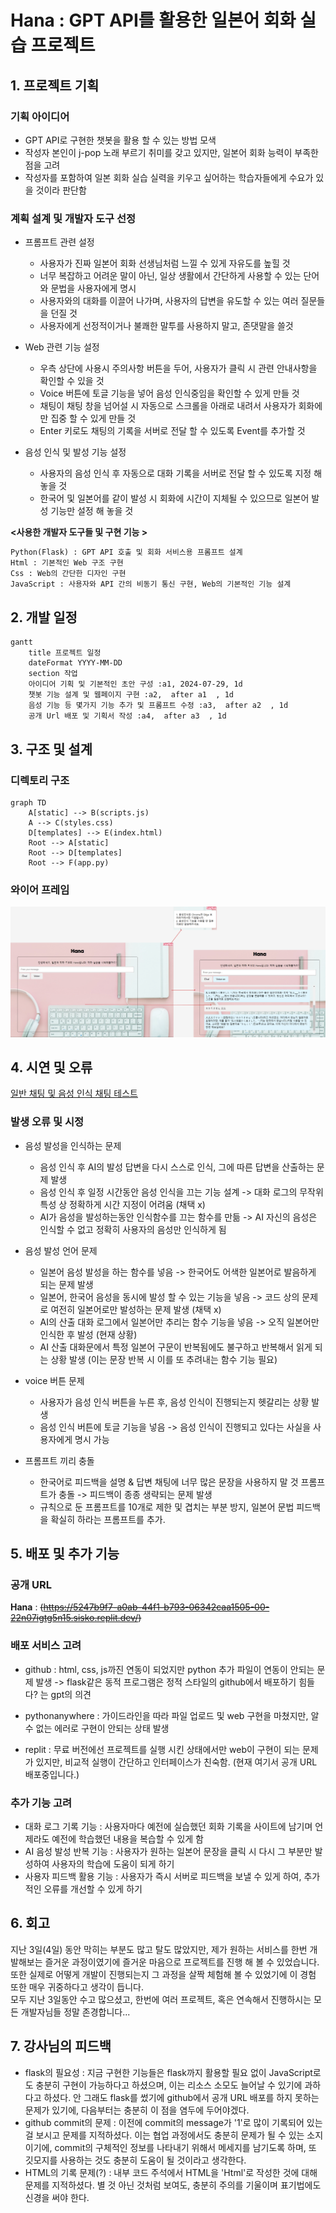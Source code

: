 # **Hana** : GPT API를 활용한 일본어 회화 실습 프로젝트

## 1. 프로젝트 기획

### 기획 아이디어
  - GPT API로 구현한 챗봇을 활용 할 수 있는 방법 모색
  - 작성자 본인이 j-pop 노래 부르기 취미를 갖고 있지만, 일본어 회화 능력이 부족한 점을 고려
  - 작성자를 포함하여 일본 회화 실습 실력을 키우고 싶어하는 학습자들에게 수요가 있을 것이라 판단함

### 계획 설계 및 개발자 도구 선정
  - 프롬프트 관련 설정
    - 사용자가 진짜 일본어 회화 선생님처럼 느낄 수 있게 자유도를 높힐 것
    - 너무 복잡하고 어려운 말이 아닌, 일상 생활에서 간단하게 사용할 수 있는 단어와 문법을 사용자에게 명시
    - 사용자와의 대화를 이끌어 나가며, 사용자의 답변을 유도할 수 있는 여러 질문들을 던질 것
    - 사용자에게 선정적이거나 불쾌한 말투를 사용하지 말고, 존댓말을 쓸것

  - Web 관련 기능 설정
    - 우측 상단에 사용시 주의사항 버튼을 두어, 사용자가 클릭 시 관련 안내사항을 확인할 수 있을 것
    - Voice 버튼에 토글 기능을 넣어 음성 인식중임을 확인할 수 있게 만들 것
    - 채팅이 채팅 창을 넘어설 시 자동으로 스크롤을 아래로 내려서 사용자가 회화에만 집중 할 수 있게 만들 것
    - Enter 키로도 채팅의 기록을 서버로 전달 할 수 있도록 Event를 추가할 것
  - 음성 인식 및 발성 기능 설정
    - 사용자의 음성 인식 후 자동으로 대화 기록을 서버로 전달 할 수 있도록 지정 해 놓을 것
    - 한국어 및 일본어를 같이 발성 시 회화에 시간이 지체될 수 있으므로 일본어 발성 기능만 설정 해 놓을 것

  **<사용한 개발자 도구들 및 구현 기능 >**
  ```md
  Python(Flask) : GPT API 호출 및 회화 서비스용 프롬프트 설계
  Html : 기본적인 Web 구조 구현
  Css : Web의 간단한 디자인 구현
  JavaScript : 사용자와 API 간의 비동기 통신 구현, Web의 기본적인 기능 설계
  ```

## 2. 개발 일정

```mermaid
gantt
    title 프로젝트 일정
    dateFormat YYYY-MM-DD
    section 작업
    아이디어 기획 및 기본적인 초안 구성 :a1, 2024-07-29, 1d
    챗봇 기능 설계 및 웹페이지 구현 :a2,  after a1  , 1d
    음성 기능 등 몇가지 기능 추가 및 프롬프트 수정 :a3,  after a2  , 1d
    공개 Url 배포 및 기획서 작성 :a4,  after a3  , 1d
```

## 3. 구조 및 설계

### 디렉토리 구조
```mermaid
graph TD
    A[static] --> B(scripts.js)
    A --> C(styles.css)
    D[templates] --> E(index.html)
    Root --> A[static]
    Root --> D[templates]
    Root --> F(app.py)
```
### 와이어 프레임
![img](/Project_1/README_Contents/Hana_wireframe.png)


## 4. 시연 및 오류

[일반 채팅 및 음성 인식 채팅 테스트](./Project_1/Demonstration_video.html)

### 발생 오류 및 시정

- 음성 발성을 인식하는 문제
  - 음성 인식 후 AI의 발성 답변을 다시 스스로 인식, 그에 따른 답변을 산출하는 문제 발생
  - 음성 인식 후 일정 시간동안 음성 인식을 끄는 기능 설계 -> 대화 로그의 무작위 특성 상 정확하게 시간 지정이 어려움 (채택 x)
  - AI가 음성을 발성하는동안 인식함수를 끄는 함수를 만듦 -> AI 자신의 음성은 인식할 수 없고 정확히 사용자의 음성만 인식하게 됨

- 음성 발성 언어 문제
  - 일본어 음성 발성을 하는 함수를 넣음 -> 한국어도 어색한 일본어로 발음하게 되는 문제 발생
  - 일본어, 한국어 음성을 동시에 발성 할 수 있는 기능을 넣음 -> 코드 상의 문제로 여전히 일본어로만 발성하는 문제 발생 (채택 x)
  - AI의 산출 대화 로그에서 일본어만 추리는 함수 기능을 넣음 -> 오직 일본어만 인식한 후 발성 (현재 상황)
  - AI 산출 대화문에서 특정 일본어 구문이 반복됨에도 불구하고 반복해서 읽게 되는 상황 발생 (이는 문장 반복 시 이를 또 추려내는 함수 기능 필요)

- voice 버튼 문제
  - 사용자가 음성 인식 버튼을 누른 후, 음성 인식이 진행되는지 헷갈리는 상황 발생
  - 음성 인식 버튼에 토글 기능을 넣음 ->  음성 인식이 진행되고 있다는 사실을 사용자에게 명시 가능

- 프롬프트 끼리 충돌
  - 한국어로 피드백을 설명 & 답변 채팅에 너무 많은 문장을 사용하지 말 것 프롬프트가 충돌 -> 피드백이 종종 생략되는 문제 발생
  - 규칙으로 둔 프롬프트를 10개로 제한 및 겹치는 부분 방지, 일본어 문법 피드백을 확실히 하라는 프롬프트를 추가. 


## 5. 배포 및 추가 기능

### 공개 URL
**Hana** :
~~(https://5247b9f7-a0ab-44f1-b793-06342caa1505-00-22n07igtg5n15.sisko.replit.dev/)~~

### 배포 서비스 고려

- github : html, css, js까진 연동이 되었지만 python 추가 파일이 연동이 안되는 문제 발생 -> flask같은 동적 프로그램은 정적 스타일의 github에서 배포하기 힘들다? 는 gpt의 의견

- pythonanywhere : 가이드라인을 따라 파일 업로드 및 web 구현을 마쳤지만, 알 수 없는 에러로 구현이 안되는 상태 발생

- replit : 무료 버전에선 프로젝트를 실행 시킨 상태에서만 web이 구현이 되는 문제가 있지만, 비교적 실행이 간단하고 인터페이스가 친숙함. (현재 여기서 공개 URL 배포중입니다.)

### 추가 기능 고려

- 대화 로그 기록 기능 : 사용자마다 예전에 실습했던 회화 기록을 사이트에 남기며 언제라도 예전에 학습했던 내용을 복습할 수 있게 함
- AI 음성 발성 반복 기능 : 사용자가 원하는 일본어 문장을 클릭 시 다시 그 부분만 발성하여 사용자의 학습에 도움이 되게 하기
- 사용자 피드백 활용 기능 : 사용자가 즉시 서버로 피드백을 보낼 수 있게 하여, 추가적인 오류를 개선할 수 있게 하기

## 6. 회고

지난 3일(4일) 동안 막히는 부분도 많고 탈도 많았지만, 제가 원하는 서비스를 한번 개발해보는 즐거운 과정이였기에 즐거운 마음으로 프로젝트를 진행 해 볼 수 있었습니다. <br>또한 실제로 어떻게 개발이 진행되는지 그 과정을 살짝 체험해 볼 수 있었기에 이 경험 또한 매우 귀중하다고 생각이 듭니다.<br>모두 지난 3일동안 수고 많으셨고, 한번에 여러 프로젝트, 혹은 연속해서 진행하시는 모든 개발자님들 정말 존경합니다...

## 7. 강사님의 피드백

- flask의 필요성 : 지금 구현한 기능들은 flask까지 활용할 필요 없이 JavaScript로도 충분히 구현이 가능하다고 하셨으며, 이는 리소스 소모도 늘어날 수 있기에 과하다고 하셨다. 안 그래도 flask를 썼기에 github에서 공개 URL 배포를 하지 못하는 문제가 있기에, 다음부터는 충분히 이 점을 염두에 두어야겠다.
- github commit의 문제 : 이전에 commit의 message가 '1'로 많이 기록되어 있는 걸 보시고 문제를 지적하셨다. 이는 협업 과정에서도 충분히 문제가 될 수 있는 소지이기에, commit의 구체적인 정보를 나타내기 위해서 메세지를 남기도록 하며, 또 깃모지를 사용하는 것도 충분히 도움이 될 것이라고 생각한다.
- HTML의 기록 문제(?) : 내부 코드 주석에서 HTML을 'Html'로 작성한 것에 대해 문제를 지적하셨다. 별 것 아닌 것처럼 보여도, 충분히 주의를 기울이며 표기법에도 신경을 써야 한다.
